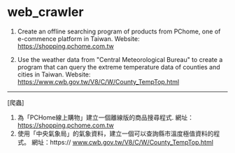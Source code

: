 # web_crawler

1. Create an offline searching program of products from PChome, one of e-commence platform in Taiwan.
Website: https://shopping.pchome.com.tw

2. Use the weather data from "Central Meteorological Bureau" to create a program that can query the extreme temperature data of counties and cities in Taiwan. Website: https://www.cwb.gov.tw/V8/C/W/County_TempTop.html

------------------------------------------------------------
[爬蟲]

1. 為「PCHome線上購物」建立一個離線版的商品搜尋程式.
網址： https://shopping.pchome.com.tw
2. 使用「中央氣象局」的氣象資料，建立一個可以查詢縣市溫度極值資料的程式。
網址：https:// www.cwb.gov.tw/V8/C/W/County_TempTop.html
